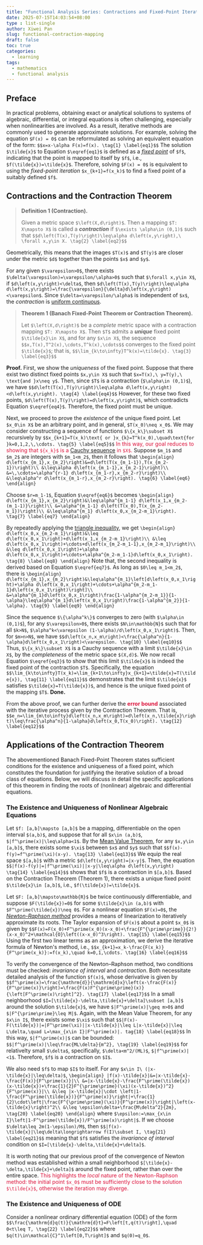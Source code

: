 ```yaml
---
title: "Functional Analysis Series: Contractions and Fixed-Point Iteration"
date: 2025-07-15T14:03:54+08:00
type : list-single
author: Xiwei Pan
slug: functional-contraction-mapping
draft: false
toc: true
categories:
  - learning
tags:
  - mathematics
  - functional analysis
---
```

## Preface
In practical problems, obtaining exact or analytical solutions to systems of algebraic, differential, or integral equations is often challenging, especially when nonlinearities are involved. As a result, iterative methods are commonly used to generate approximate solutions. For example, solving the equation `$F(x) = 0$` can be reformulated as solving an equivalent equation of the form:
`$$x=x-\alpha F(x)=f(x). \tag{1} \label{eq1}$$`
The solution `$\tilde{x}$` to Equation `$\eqref{eq1}$` is defined as a [*fixed point*](https://en.wikipedia.org/wiki/Fixed_point_(mathematics)) of `$f$`, indicating that the point is mapped to itself by `$f$`, i.e., `$f(\tilde{x})=\tilde{x}$`. Therefore, solving `$F(x) = 0$` is equivalent to using the *fixed-point iteration* `$x_{k+1}=f(x_k)$` to find a fixed point of a suitably defined `$f$`.

## Contractions and the Contraction Theorem
> **Definition 1 (Contraction).**
> 
> Given a metric space `$\left(X,d\right)$`. Then a mapping `$T: X\mapsto X$` is called a ***contraction*** if `$\exists \alpha\in (0,1)$` such that
> `$$d\left(T(x),T(y)\right)\leq\alpha d\left(x,y\right),\ \forall x,y\in X. \tag{2} \label{eq2}$$`

Geometrically, this means that the images `$T(x)$` and `$T(y)$` are closer under the metric `$d$` together than the points `$x$` and `$y$`.

For any given `$\varepsilon>0$`, there exists `$\delta(\varepsilon)=\varepsilon/\alpha>0$` such that `$\forall x,y\in X$`, if `$d\left(x,y\right)<\delta$`, then `$d\left(T(x),T(y)\right)\leq\alpha d\left(x,y\right)=\frac{\varepsilon}{\delta}d\left(x,y\right)<\varepsilon$`. Since `$\delta=\varepsilon/\alpha$` is independent of `$x$`, the *contraction* is [uniform continuous](https://en.wikipedia.org/wiki/Uniform_continuity).

> **Theorem 1 (Banach Fixed-Point Theorem or Contraction Theorem).**
> 
> Let `$\left(X,d\right)$` be a *complete* metric space with a contraction mapping `$T: X\mapsto X$`. Then `$T$` admits a ***unique*** fixed point `$\tilde{x}\in X$`, and for any `$x\in X$`, the sequence
> `$$x,T(x),T^2(x),\cdots,T^k(x),\cdots$$`
> converges to the fixed point `$\tilde{x}$`; that is,
> `$$\lim_{k\to\infty}T^k(x)=\tilde{x}. \tag{3} \label{eq3}$$`

**Proof.** First, we show the *uniqueness* of the fixed point. Suppose that there exist two distinct fixed points `$x,y\in X$` such that `$x=T(x),\ y=T(y),\ \text{and }x\neq y$`. Then, since `$T$` is a contraction (`$\alpha\in (0,1)$`), we have
`$$d\left(T(x),T(y)\right)\leq\alpha d\left(x,y\right)<d\left(x,y\right). \tag{4} \label{eq4}$$`
However, for these two fixed points, `$d\left(T(x),T(y)\right)=d\left(x,y\right)$`, which contradicts Equation `$\eqref{eq4}$`. Therefore, the fixed point must be unique.

Next, we proceed to prove the *existence* of the unique fixed point. Let `$x_0\in X$` be an arbitrary point, and in general, `$T(x_0)\neq x_0$`. We may consider constructing a sequence of functions `$\{x_k\}\subset X$` recursively by
`$$x_{k+1}=T(x_k)\text{ or }x_{k}=T^k(x_0),\quad\text{for }k=0,1,2,\,\cdots. \tag{5} \label{eq5}$$`
<font color=Crimson>In this way, our goal reduces to showing that `${x_k}$` is a [Cauchy sequence](https://en.wikipedia.org/wiki/Cauchy_sequence) in `$X$`.</font> Suppose `$m_1$` and `$m_2$` are integers with `$m_1<m_2$`, then it follows that
`\begin{align}
d\left(x_{m_1},x_{m_2}\right)&=d\left(T(x_{m_1-1}),T(x_{m_2-1})\right)\\
&\leq\alpha d\left(x_{m_1-1},x_{m_2-1}\right)\\
&=\,\cdots=\alpha^{r-1} d\left(x_{m_1-r},x_{m_2-r}\right)\\
&\leq\alpha^r d\left(x_{m_1-r},x_{m_2-r}\right). \tag{6} \label{eq6}
\end{align}`

Choose `$r=m_1-1$`, Equation `$\eqref{eq6}$` becomes
`\begin{align}
d\left(x_{m_1},x_{m_2}\right)&\leq\alpha^{m_1-1} d\left(x_1,x_{m_2-(m_1-1)}\right)\\
&=\alpha^{m_1-1} d\left(T(x_0),T(x_{m_2-m_1})\right)\\
&\leq\alpha^{m_1} d\left(x_0,x_{m_2-m_1}\right). \tag{7} \label{eq7}
\end{align}`

By repeatedly applying the [triangle inequality](https://en.wikipedia.org/wiki/Triangle_inequality), we get
`\begin{align}
d\left(x_0,x_{m_2-m_1}\right)&\leq d\left(x_0,x_1\right)+d\left(x_1,x_{m_2-m_1}\right)\\
&\leq d\left(x_0,x_1\right)+\cdots+d\left(x_{m_2-m_1-1},x_{m_2-m_1}\right)\\
&\leq d\left(x_0,x_1\right)+\alpha d\left(x_0,x_1\right)+\cdots+\alpha^{m_2-m_1-1}d\left(x_0,x_1\right). \tag{8} \label{eq8}
\end{align}`
Note that, the second inequality is derived based on Equation `$\eqref{eq7}$`. As long as `$0\leq m_1<m_2$`, there is
`\begin{align}
d\left(x_{m_1},x_{m_2}\right)&\leq\alpha^{m_1}\left[d\left(x_0,x_1\right)+\alpha d\left(x_0,x_1\right)+\cdots+\alpha^{m_2-m_1-1}d\left(x_0,x_1\right)\right]\\
&=\alpha^{m_1}d\left(x_0,x_1\right)\frac{1-\alpha^{m_2-m_1}}{1-\alpha}\leq\alpha^{m_1}d\left(x_0,x_1\right)\frac{1-\alpha^{m_2}}{1-\alpha}. \tag{9} \label{eq9}
\end{align}`

Since the sequence `$\{\alpha^k\}$` converges to zero (with `$\alpha\in (0,1)$`), for any `$\varepsilon>0$`, there exists `$N\in\mathbb{N}$` such that for all `$k>N$`, `$\alpha^k<\varepsilon (1-\alpha)/d\left(x_0,x_1\right)$`. Then, for `$m>n>N$`, we have
`$$d\left(x_n,x_m\right)<\frac{\alpha^n}{1-\alpha}d\left(x_0,x_1\right)<\varepsilon. \tag{10} \label{eq10}$$`
Thus, `$\{x_k\}\subset X$` is a Cauchy sequence with a limit `$\tilde{x}\in X$`, by the *completeness* of the metric space `$(X,d)$`. We now recall Equation `$\eqref{eq3}$` to show that this limit `$\tilde{x}$` is indeed the fixed point of the contraction `$T$`. Specifically, the equation
`$$\lim_{k\to\infty}T(x_k)=\lim_{k+1\to\infty}x_{k+1}=\tilde{x}=T(\tilde{x}), \tag{11} \label{eq11}$$`
demonstrates that the limit `$\tilde{x}$` satisfies `$\tilde{x}=T(\tilde{x})$`, and hence is the unique fixed point of the mapping `$T$`. **Done.**

From the above proof, we can further derive the <font color=Crimson><b>error bound</b></font> associated with the iterative process given by the Contraction Theorem. That is,
`$$e_n=\lim_{m\to\infty}d\left(x_n,x_m\right)=d\left(x_n,\tilde{x}\right)\leq\frac{\alpha^n}{1-\alpha}d\left(x_0,T(x_0)\right). \tag{12} \label{eq12}$$`

## Applications of the Contraction Theorem
The abovementioned Banach Fixed-Point Theorem states sufficient conditions for the existence and uniqueness of a fixed point, which constitutes the foundation for justifying the iterative solution of a broad class of equations. Below, we will discuss in detail the specific applications of this theorem in finding the roots of (nonlinear) algebraic and differential equations.

### The Existence and Uniqueness of Nonlinear Algebraic Equations
Let `$f: [a,b]\mapsto [a,b]$` be a mapping, differentiable on the open interval `$(a,b)$`, and suppose that for all `$x\in (a,b)$`, `$|f^\prime(x)|\leq\alpha<1$`. By the [Mean Value Theorem](https://en.wikipedia.org/wiki/Mean_value_theorem), for any `$x,y\in [a,b]$`, there exists some `$\xi$` between `$x$` and `$y$` such that
`$$f(x)-f(y)=f^\prime(\xi)(x-y). \tag{13} \label{eq13}$$`
We equip the real space `$[a,b]$` with a metric `$d\left(x,y\right)=|x-y|$`. Then, the equation
`$$|f(x)-f(y)|=|f^\prime(\xi)||x-y|\leq\alpha d\left(x,y\right) \tag{14} \label{eq14}$$`
shows that `$f$` is a contraction in `$[a,b]$`. Based on the Contraction Theorem (Theorem 1), there exists a unique fixed point `$\tilde{x}\in [a,b]$`, i.e., `$f(\tilde{x})=\tilde{x}$`.

Let `$F: [a,b]\mapsto\mathbb{R}$` be twice continuously differentiable, and suppose `$F(\tilde{x})=0$` for some `$\tilde{x}\in (a,b)$` with `$F^\prime(\tilde{x})\neq 0$`. For a nonlinear equation `$F(x)=0$`, the [*Newton-Raphson method*](https://en.wikipedia.org/wiki/Newton%27s_method) provides a means of linearization to iteratively approximate its roots. The Taylor expansion of `$F(x)$` about a point `$x_0$` is given by
`$$F(x)=F(x_0)+F^\prime(x_0)(x-x_0)+\frac{F^{\prime\prime}}{2!}(x-x_0)^2+\mathcal{O}\left((x-x_0)^3\right). \tag{15} \label{eq15}$$`
Using the first two linear terms as an approximation, we derive the iterative formula of Newton's method, i.e.,
`$$x_{k+1}=x_k-\frac{F(x_k)}{F^\prime(x_k)}:=f(x_k),\quad k=0,1,\cdots. \tag{16} \label{eq16}$$`

To verify the convergence of the Newton–Raphson method, two conditions must be checked: *invariance of interval* and *contraction*. Both necessitate detailed analysis of the function `$f(x)$`, whose derivative is given by
`$$f^\prime(x)=\frac{\mathrm{d}}{\mathrm{d}x}\left(x-\frac{F(x)}{F^\prime(x)}\right)=\frac{F(x)F^{\prime\prime}(x)}{\left[F^\prime(x)\right]^2}. \tag{17} \label{eq17}$$`
In a small neighborhood `$I=[\tilde{x}-\delta,\tilde{x}+\delta]\subset [a,b]$` around the solution `$\tilde{x}$`, we have `$|F^\prime(x)|\geq m>0$` and `$|F^{\prime\prime}\leq M|$`. Again, with the Mean Value Theorem, for any `$x\in I$`, there exists some `$\xi$` such that
`$$|F(x)-F(\tilde{x})|=|F^\prime(\xi)||x-\tilde{x}|\leq L|x-\tilde{x}|\leq L\delta,\quad L=\max_{x\in I}|F^\prime(x)|. tag{18} \label{eq18}$$`
In this way, `$|f^\prime(x)|$` can be bounded:
`$$|f^\prime(x)|\leq\frac{ML\delta}{m^2}, \tag{19} \label{eq19}$$`
for relativelty small `$\delta$`, specifically, `$\delta<m^2/(ML)$`, `$|f^\prime(x)|<1$`. Therefore, `$f$` is a contraction on `$I$`.

We also need `$f$` to map `$I$` to itself. For any `$x\in I\ (|x-\tilde{x}|\leq\delta)$`,
`\begin{align}
|f(x)-\tilde{x}|&=|x-\tilde{x}-\frac{F(x)}{F^\prime(x)}|\\
&=|x-\tilde{x}-\frac{F^\prime(\tilde{x})(x-\tilde{x})+\frac{1}{2}F^{\prime\prime}(\xi)(x-\tilde{x})^2}{F^\prime(x)}|\\
&\leq |x-\tilde{x}|\cdot \left|1-\frac{F^\prime(\tilde{x})}{F^\prime(x)}\right|+\frac{1}{2}\cdot\left|\frac{F^{\prime\prime}(\xi)}{F^\prime(x)}\right|\left(x-\tilde{x}\right)^2\\
&\leq \epsilon\delta+\frac{M\delta^2}{2m}, \tag{20} \label{eq20}
\end{align}`
where `$\epsilon:=\max_{x\in I}\left|1-F^\prime(\tilde{x})/F^\prime(x)\right|$`. If we choose `$\delta\leq 2m(1-\epsilon)/M$`, then
`$$|f(x)-\tilde{x}|\leq\delta\longrightarrow f(I)\subset I, \tag{21} \label{eq21}$$`
meaning that `$f$` satisfies the *invariance of interval* condition on `$I=[\tilde{x}-\delta,\tilde{x}+\delta]$`.

It is worth noting that our previous proof of the convergence of Newton method was established within a small neighborhood `$[\tilde{x}-\delta,\tilde{x}+\delta]$` around the fixed point, rather than over the entire space. <font color=Crimson>This highlights the *local* nature of the Newton-Raphson method: the initial point `$x_0$` must be sufficiently close to the solution `$\tilde{x}$`, otherwise the iteration may diverge.</font>

### The Existence and Uniqueness of ODE
Consider a nonlinear ordinary differential equation (ODE) of the form
`$$\frac{\mathrm{d}q(t)}{\mathrm{d}t}=F\left[t,q(t)\right],\quad 0<t\leq T, \tag{22} \label{eq22}$$`
where `$q(t)\in\mathcal{C}^1\left[0,T\right]$` and `$q(0)=q_0$`.